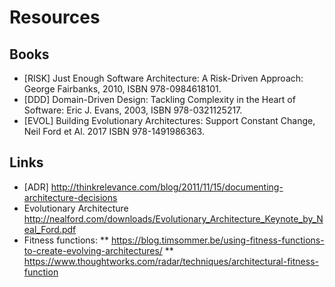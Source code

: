 # Resources

## Books

* [RISK] Just Enough Software Architecture: A Risk-Driven Approach: George Fairbanks, 2010, ISBN 978-0984618101.
* [DDD] Domain-Driven Design: Tackling Complexity in the Heart of Software: Eric J. Evans, 2003, ISBN 978-0321125217.
* [EVOL] Building Evolutionary Architectures: Support Constant Change, Neil Ford et Al. 2017 ISBN 978-1491986363.

## Links

* [ADR] http://thinkrelevance.com/blog/2011/11/15/documenting-architecture-decisions
* Evolutionary Architecture http://nealford.com/downloads/Evolutionary_Architecture_Keynote_by_Neal_Ford.pdf
* Fitness functions: 
** https://blog.timsommer.be/using-fitness-functions-to-create-evolving-architectures/
** https://www.thoughtworks.com/radar/techniques/architectural-fitness-function
